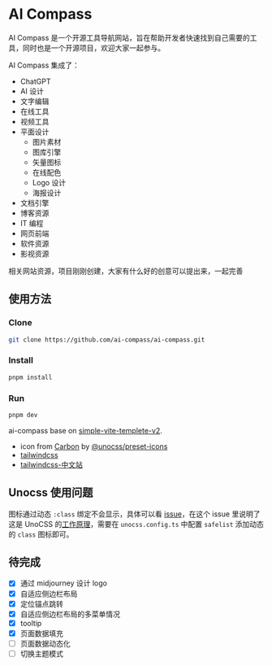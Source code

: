 # AI Compass

AI Compass 是一个开源工具导航网站，旨在帮助开发者快速找到自己需要的工具，同时也是一个开源项目，欢迎大家一起参与。

AI Compass 集成了：

- ChatGPT
- AI 设计
- 文字编辑
- 在线工具
- 视频工具
- 平面设计
  - 图片素材
  - 图库引擎
  - 矢量图标
  - 在线配色
  - Logo 设计
  - 海报设计
- 文档引擎
- 博客资源
- IT 编程
- 网页前端
- 软件资源
- 影视资源

相关网站资源，项目刚刚创建，大家有什么好的创意可以提出来，一起完善

## 使用方法

### Clone

```bash
git clone https://github.com/ai-compass/ai-compass.git
```

### Install

```bash
pnpm install
```

### Run

```bash
pnpm dev
```

ai-compass base on [simple-vite-templete-v2](https://github.com/webB1an/simple-vite-templete-v2).

- icon from [Carbon](https://icon-sets.iconify.design/carbon/) by [@unocss/preset-icons](https://github.com/unocss/unocss/tree/main/packages/preset-icons)
- [tailwindcss](https://tailwindcss.com/)
- [tailwindcss-中文站](https://www.tailwindcss.cn/)

## Unocss 使用问题

图标通过动态 `:class` 绑定不会显示，具体可以看 [issue](https://github.com/unocss/unocss/issues/1355)，在这个 issue 里说明了这是 UnoCSS 的[工作原理](https://github.com/unocss/unocss#scanning)，需要在 `unocss.config.ts` 中配置 `safelist` 添加动态的 `class` 图标即可。

## 待完成

- [x] 通过 midjourney 设计 logo
- [x] 自适应侧边栏布局
- [x] 定位锚点跳转
- [x] 自适应侧边栏布局的多菜单情况
- [x] tooltip
- [x] 页面数据填充
- [ ] 页面数据动态化
- [ ] 切换主题模式

